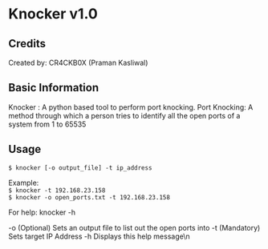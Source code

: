 # Knocker v1.0

## Credits
 Created by: CR4CKB0X (Praman Kasliwal)
 
## Basic Information
Knocker : A python based tool to perform port knocking.
Port Knocking: A method through which a person tries to identify all the open ports of a system from 1 to 65535

## Usage
  `$ knocker [-o output_file] -t ip_address`
			
  Example:<br>
		`$ knocker -t 192.168.23.158`<br>
		`$ knocker -o open_ports.txt -t 192.168.23.158`

  For help: knocker -h

  -o  (Optional) Sets an output file to list out the open ports into
  -t  (Mandatory) Sets target IP Address
  -h  Displays this help message\n
